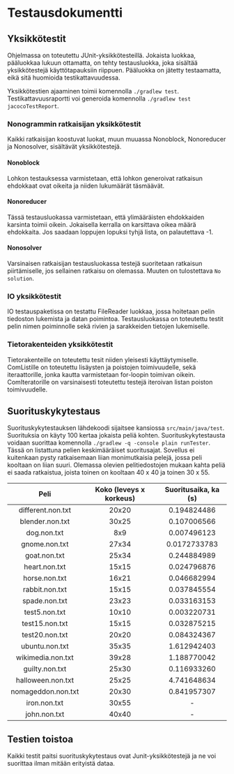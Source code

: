 # Testausdokumentti

## Yksikkötestit

Ohjelmassa on toteutettu JUnit-yksikkötesteillä. Jokaista luokkaa, pääluokkaa lukuun ottamatta, on tehty testausluokka, joka sisältää yksikkötestejä käyttötapauksiin riippuen. Pääluokka on jätetty testaamatta, eikä sitä huomioida testikattavuudessa.

Yksikkötestien ajaaminen toimii komennolla `./gradlew test`. Testikattavuusraportti voi generoida komennolla `./gradlew test jacocoTestReport`.

### Nonogrammin ratkaisijan yksikkötestit
Kaikki ratkaisijan koostuvat luokat, muun muuassa Nonoblock, Nonoreducer ja Nonosolver, sisältävät yksikkötestejä.

#### Nonoblock
Lohkon testauksessa varmistetaan, että lohkon generoivat ratkaisun ehdokkaat ovat oikeita ja niiden lukumäärät täsmäävät.

#### Nonoreducer
Tässä testausluokassa varmistetaan, että ylimääräisten ehdokkaiden karsinta toimii oikein. Jokaisella kerralla on karsittava oikea määrä ehdokkaita. Jos saadaan loppujen lopuksi tyhjä lista, on palautettava -1.

#### Nonosolver
Varsinaisen ratkaisijan testausluokassa testejä suoritetaan ratkaisun piirtämiselle, jos sellainen ratkaisu on olemassa. Muuten on tulostettava `No solution`.


### IO yksikkötestit
IO testauspaketissa on testattu FileReader luokkaa, jossa hoitetaan pelin tiedoston lukemista ja datan poimintoa. Testausluokassa on toteutettu testit pelin nimen poiminnolle sekä rivien ja sarakkeiden tietojen lukemiselle.


### Tietorakenteiden yksikkötestit
Tietorakenteille on toteutettu tesit niiden yleisesti käyttäytymiselle. ComListille on toteutettu lisäysten ja poistojen toimivuudelle, sekä iteraattorille, jonka kautta varmistetaan for-loopin toimivan oikein. ComIteratorille on varsinaisesti toteutettu testejä iteroivan listan poiston toimivuudelle.


## Suorituskykytestaus
Suorituskykytestauksen lähdekoodi sijaitsee kansiossa `src/main/java/test`. Suorituksia on käyty 100 kertaa jokaista peliä kohten. Suorituskykytestausta voidaan suorittaa komennolla `./gradlew -q -console plain runTester`. Tässä on listattuna pelien keskimääräiset suoritusajat. Sovellus ei kuitenkaan pysty ratkaisemaan liian monimutkaisia pelejä, jossa peli kooltaan on liian suuri. Olemassa olevien pelitiedostojen mukaan kahta peliä ei saada ratkaistua, joista toinen on kooltaan 40 x 40 ja toinen 30 x 55.

|Peli    | Koko (leveys x korkeus) | Suoritusaika, ka (s) |
|:---------------:|:-------:|:------------:|
|different.non.txt| 20x20 | 0.194824486 |
|blender.non.txt  | 30x25 | 0.107006566 |
|dog.non.txt      | 8x9   | 0.007496123 |
|gnome.non.txt    | 27x34 | 0.0172733783|
|goat.non.txt     | 25x34 | 0.244884989 |
|heart.non.txt    | 15x15 | 0.024796876 |
|horse.non.txt    | 16x21 | 0.046682994 |
|rabbit.non.txt   | 15x15 | 0.037845554 |
|spade.non.txt    | 23x23 | 0.033163153 |
|test5.non.txt    | 10x10 | 0.003220731 |
|test15.non.txt   | 15x15 | 0.032875215 |
|test20.non.txt   | 20x20 | 0.084324367 |
|ubuntu.non.txt   | 35x35 | 1.612942403 |
|wikimedia.non.txt| 39x28 | 1.188770042 |
|guilty.non.txt   | 25x30 | 0.116933260 |
|halloween.non.txt| 25x25 | 4.741648634 |
|nomageddon.non.txt| 20x30| 0.841957307 |
|iron.non.txt| 30x55 | - |
|john.non.txt| 40x40 | - |


## Testien toistoa
Kaikki testit paitsi suorituskykytestaus ovat Junit-yksikkötestejä ja ne voi suorittaa ilman mitään erityistä dataa.